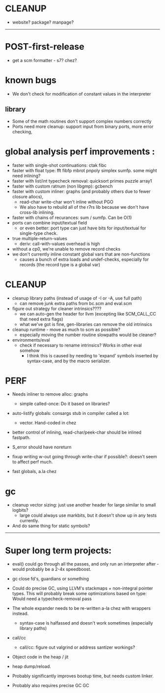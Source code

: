 # CLEANUP

* website? package? manpage?

----------------------------------------
# POST-first-release

* get a scm formatter - s7? chez?

# known bugs

* We don't check for modification of constant values in the interpreter

## library
* Some of the math routines don't support complex numbers correctly 
* Ports need more cleanup: support input from binary ports, more error checking,


# global analysis perf improvements :
  * faster with single-shot continuations: ctak fibc
  * faster with float type: fft fibfp mbrot pnpoly simplex sumfp. some might need inlining?
  * faster with list/int typecheck removal: quicksort primes puzzle array1
  * faster with custom ratnum (non libgmp): gcbench
  * faster with custom inliner: graphs (and probably others due to fewer closure allocs),
      * read-char write-char won't inline without PGO
	  * We also have to rebuild all of the r7rs lib because we don't have cross-lib inlining.
  * faster with chains of recurances: sum / sumfp.  Can be O(1)
  * ports can combine input/textual field
    * or even better: port type can just have bits for input/textual for single-type check.
  * true multiple-return-values
    * deriv: call-with-values overhead is high
  * without a cp0, we're unable to remove record checks
  * we don't currently inline constant global vars that are non-functions
    * causes a bunch of extra loads and undef-checks, especially for records (the record type
	  is a global var)

# CLEANUP

* cleanup library paths (instead of usage of -I or -A, use full path)
  * can remove junk extra paths from bc.scm and eval.scm
* figure out strategy for cleaner intrinsics????
  * we can auto-gen the header for llvm (excepting like SCM_CALL_CC that need extra flags)
  * what we've got is fine, gen-libraries can remove the old intrinsics
* cleanup runtime - move as much to scm as possible?
  * especially moving the number routine slowpaths would be cleaner?
* environments/eval
  * check if necessary to rename intrinsics? Works in other eval somehow
     * I think this is caused by needing to 'expand' symbols inserted by 
	   syntax-case, and by the macro serializer.

# PERF
* Needs inliner to remove alloc: graphs
  * simple called-once: Do it based on libraries?
* auto-listify globals: consargs stub in compiler called a lot: 
  * vector. Hand-coded in chez
* better control of inlining, read-char/peek-char should be inlined fastpath.
* S_error should have noreturn
* fixup writing w-out going through write-char if possible?: doesn't seem to affect perf much.

* fast globals, a.la chez

# gc
  * cleanup vector sizing: just use another header for large similar to small logbits?
    * large could always use markbits, but it doesn't show up in any tests currently.
  * And do same thing for static symbols?

-------------
# Super long term projects:
	 
* eval() could go through all the passes, and only run an interpreter after - would probably be 
  a 2-4x speedboost.

* gc close fd's, guardians or something

* Could do precise GC, using LLVM's stackmaps + non-integral pointer types. 
     This will probably break some optimizations based on type: Would need
	 a typecheck-removal pass
	 
* The whole expander needs to be re-written a-la chez with wrappers instead.
  * syntax-case is halfassed and doesn't work sometimes (especially library paths)

* call/cc
  * call/cc: figure out valgrind or address santizer workings?

* Object code in the heap / jit
 * heap dump/reload.
 * Probably significantly improves bootup time, but needs custom linker.
 * Probably also requires precise GC GC
